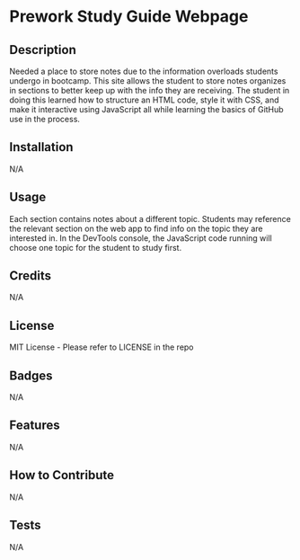 # Prework Study Guide Webpage

## Description

Needed a place to store notes due to the information overloads students undergo in bootcamp.  This site allows the student to store notes organizes in sections to better keep up with the info they are receiving.  The student in doing this learned how to structure an HTML code, style it with CSS, and make it interactive using JavaScript all while learning the basics of GitHub use in the process.

## Installation

N/A

## Usage

Each section contains notes about a different topic.  Students may reference the relevant section on the web app to find info on the topic they are interested in.  In the DevTools console, the JavaScript code running will choose one topic for the student to study first. 


## Credits

N/A

## License

MIT License - Please refer to LICENSE in the repo

## Badges

N/A

## Features

N/A

## How to Contribute

N/A

## Tests

N/A
